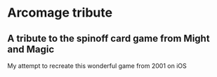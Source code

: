 # Arcomage tribute

## A tribute to the spinoff card game from Might and Magic

My attempt to recreate this wonderful game from 2001 on iOS
